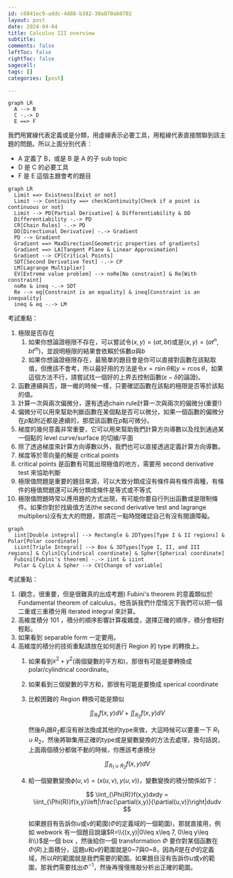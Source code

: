 ```yaml
---
id: c0841ec9-addc-4d88-b382-30a870ab0702
layout: post
date: 2024-04-04
title: Calculus III overview
subtitle: 
comments: false
leftToc: false
rightToc: false
sagecell: 
tags: []
categories: [post]

---
```


```mermaid
graph LR
  A --> B
  C -.-> D
  E ==> F
```


我們用實線代表定義或是分類，用虛線表示必要工具，用粗線代表直接關聯到該主題的問題。所以上面分別代表：

- A 定義了 B，或是 B 是 A 的子 sub topic
- D 是 C 的必要工具
- F 是 E 這個主題會考的題目

```mermaid
graph LR
  Limit ==> Existness[Exist or not]
  Limit --> Continuity ==> checkContinuity[Check if a point is continuous or not]
  Limit --> PD[Partial Derivative] & Differentiability & DD
  Differentiability -.-> PD
  CR[Chain Rules] -.-> PD
  DD[Directional Derivative] -.-> Gradient
  PD --> Gradient
  Gradient ==> MaxDirection[Geometric properties of gradients]
  Gradient ==> LA[Tangent Plane & Linear Approximation]
  Gradient --> CP[Critical Points] 
  SDT[Second Derivative Test] -.-> CP
  LM[Lagrange Multiplier]
  EV[Extreme value problem] --> noRe[No constraint] & Re[With constraint]
  noRe & ineq -.-> SDT
  Re --> eq[Constraint is an equality] & ineq[Constraint is an inequality]
  ineq & eq -.-> LM
```


考試重點：

1. 極限是否存在
	1. 如果你想論證極限不存在，可以嘗試令$(x,y)=(at,bt)$或是$(x,y)=(at^n,bt^m)$，並說明極限的結果會依賴於係數$a$與$b$
	2. 如果你想論證極限存在，最簡單的題目會是你可以直接對函數在該點取值，但應該不會考，所以最好用的方法是令$x=r\sin\theta$和$y=r\cos\theta$，如果這個方法不行，請嘗試找一個好的上界去控制函數($\varepsilon-\delta$的論證)。
2. 函數連續與否，跟一維的時候一樣，只要確認函數在該點的極限是否等於該點的值。
3. 計算一次與兩次偏微分，還有透過chain rule計算一次與兩次的偏微分(重要!)
4. 偏微分可以用來幫助判斷函數在某個點是否可以微分，如果一個函數的偏微分在$p$點附近都是連續的，那麼該函數在$p$點可微分。
5. 梯度的幾何意義非常重要，它可以用來幫助我們計算方向導數以及找到通過某一個點的 level curve/surface 的切線/平面
6. 除了透過梯度來計算方向導數以外，我們也可以直接透過定義計算方向導數。
7. 梯度等於零向量的解是 critical points
8. critical points 是函數有可能出現極值的地方，需要用 second derivative test 來協助判斷
9. 極限值問題是重要的題目來源，可以大致分類成沒有條件與有條件兩種，有條件的極值問題還可以再分類成條件是等式或不等式
10. 極限值問題時常以應用題的方式出現，有可能你要自行列出函數或是限制條件。如果你對於找級值方法(the second derivative test and lagrange multipliers)沒有太大的問題，那請花一點時間確認自己有沒有閱讀障礙。

```mermaid
graph 
  iint[Double integral] --> Rectangle & 2DTypes[Type I & II regions] & Polar[Polar coordinate]
  iiint[Triple Integral] --> Box & 3DTypes[Type I, II, and III regions] & Cylin[Cylindrical coordinate] & Spher[Spherical coordinate]
  Fubini[Fubini's theorem] -.-> iint & iiint
  Polar & Cylin & Spher --> CV[Change of variable]
```


考試重點：

1. (觀念，很重要，但是很難真的出成考題) Fubini's theorem 的意義類似於 Fundamental theorem of calculus，他告訴我們什麼情況下我們可以把一個二重或三重積分用 iterated integral 來計算。
2. 高維度積分 101 ，積分的順序影響計算複雜度，選擇正確的順序，積分會相對輕鬆。
3. 如果看到 separable form 一定要用。
4. 高維度的積分的技術重點請放在如何進行 Region 的 type 的轉換上。
	1. 如果看到$x^2+y^2$(兩個變數的平方和)，那很有可能是要轉換成 polar/cylindrical coordinate。
	2. 如果看到三個變數的平方和，那很有可能是要換成 sperical coordinate
	3. 比較困難的 Region 轉換可能是類似

		$$
		\iint_{R_1}f(x,y)dV +\iint_{R_2}f(x,y)dV
		$$


		然後$R_1$跟$R_2$都沒有辦法換成其他的type來做，大這時候可以要畫一下 $R_1\cup R_2$，然後將聯集用正確的type或是變數變換的方法去處理，換句話說，上面兩個積分都做不動的時候，你應該考慮積分


		$$
		\iint_{R_1\cup R_2}f(x,y)dV
		$$

	4. 給一個變數變換$\phi(u,v)=(x(u,v),y(u,v))$，變數變換的積分關係如下：

		$$
		\iint_{\Phi(R)}f(x,y)dxdy = \iint_{\Phi(R)}f(x,y)\left|\frac{\partial(x,y)}{\partial(u,v)}\right|dudv
		$$


		如果題目有告訴你$u$或$v$的範圍($\Phi$的定義域的一個範圍)，那就直接用，例如 webwork 有一個題目說讓$R=\\{(x,y)|0\leq x\leq 7, 0\leq y\leq 8\\}$是一個 box ，然後給你一個 transformation $\Phi$ 要你對某個函數在$\Phi(R)$上面積分，這題$u$和$v$的範圍就是0~7與0~8，因為$R$是在$\Phi$的定義域，所以$R$的範圍就是我們需要的範圍。如果題目沒有告訴你$u$或$v$的範圍，那我們需要找出$\Phi^{-1}$，然後再慢慢推敲分析出正確的範圍。


